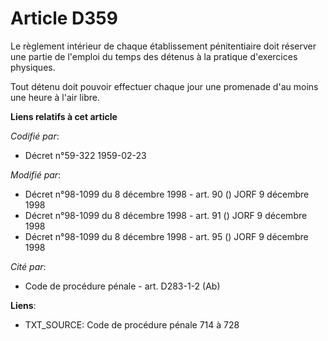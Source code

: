 # Article D359

Le règlement intérieur de chaque établissement pénitentiaire doit réserver une partie de l'emploi du temps des détenus à la
pratique d'exercices physiques.

Tout détenu doit pouvoir effectuer chaque jour une promenade d'au moins une heure à l'air libre.

**Liens relatifs à cet article**

_Codifié par_:

  - Décret n°59-322 1959-02-23

_Modifié par_:

  - Décret n°98-1099 du 8 décembre 1998 - art. 90 () JORF 9 décembre 1998
  - Décret n°98-1099 du 8 décembre 1998 - art. 91 () JORF 9 décembre 1998
  - Décret n°98-1099 du 8 décembre 1998 - art. 95 () JORF 9 décembre 1998

_Cité par_:

  - Code de procédure pénale - art. D283-1-2 (Ab)

**Liens**:

  - TXT_SOURCE: Code de procédure pénale 714 à 728
